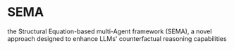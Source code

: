 # SEMA
the Structural Equation-based multi-Agent framework (SEMA), a novel approach designed to enhance LLMs' counterfactual reasoning capabilities
